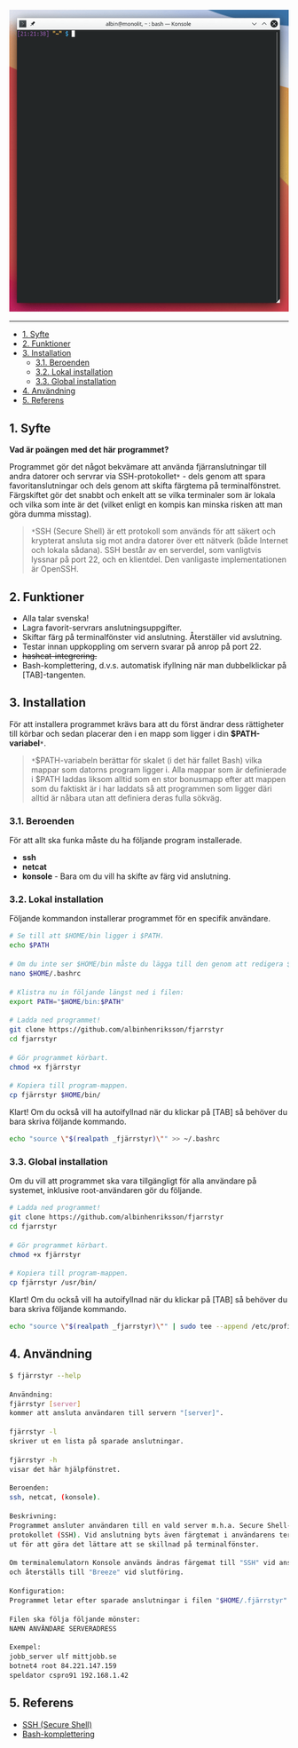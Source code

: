 ![](fjärrstyr.gif)

---

- [1. Syfte](#1-syfte)
- [2. Funktioner](#2-funktioner)
- [3. Installation](#3-installation)
  - [3.1. Beroenden](#31-beroenden)
  - [3.2. Lokal installation](#32-lokal-installation)
  - [3.3. Global installation](#33-global-installation)
- [4. Användning](#4-användning)
- [5. Referens](#5-referens)

## 1. Syfte

__Vad är poängen med det här programmet?__

Programmet gör det något bekvämare att använda fjärranslutningar till andra datorer och servrar via SSH-protokollet`*` - dels genom att spara favoritanslutningar och dels genom att skifta färgtema på terminalfönstret. Färgskiftet gör det snabbt och enkelt att se vilka terminaler som är lokala och vilka som inte är det (vilket enligt en kompis kan minska risken att man göra dumma misstag).

>`*`SSH (Secure Shell) är ett protokoll som används för att säkert  och krypterat ansluta sig mot andra datorer över ett nätverk (både Internet och lokala sådana). SSH består av en serverdel, som vanligtvis lyssnar på port 22, och en klientdel. Den vanligaste implementationen är OpenSSH.

## 2. Funktioner

+ Alla talar svenska!
+ Lagra favorit-servrars anslutningsuppgifter.
+ Skiftar färg på terminalfönster vid anslutning. Återställer vid avslutning.
+ Testar innan uppkoppling om servern svarar på anrop på port 22.
+ ~~hashcat-integrering.~~
+ Bash-komplettering, d.v.s. automatisk ifyllning när man dubbelklickar på [TAB]-tangenten.



## 3. Installation

För att installera programmet krävs bara att du först ändrar dess rättigheter till körbar och sedan placerar den i en mapp som ligger i din __$PATH-variabel__`*`.

>`*`$PATH-variabeln berättar för skalet (i det här fallet Bash) vilka mappar som datorns program ligger i. Alla mappar som är definierade i $PATH laddas liksom alltid som en stor bonusmapp efter att mappen som du faktiskt är i har laddats så att programmen som ligger däri alltid är nåbara utan att definiera deras fulla sökväg.

### 3.1. Beroenden

För att allt ska funka måste du ha följande program installerade.
+ **ssh**
+ **netcat**
+ **konsole** - Bara om du vill ha skifte av färg vid anslutning.


### 3.2. Lokal installation

Följande kommandon installerar programmet för en specifik användare.

``` bash
# Se till att $HOME/bin ligger i $PATH.
echo $PATH

# Om du inte ser $HOME/bin måste du lägga till den genom att redigera $HOME/.bashrc.
nano $HOME/.bashrc

# Klistra nu in följande längst ned i filen:
export PATH="$HOME/bin:$PATH"

# Ladda ned programmet!
git clone https://github.com/albinhenriksson/fjarrstyr
cd fjarrstyr

# Gör programmet körbart.
chmod +x fjärrstyr

# Kopiera till program-mappen.
cp fjärrstyr $HOME/bin/
```

Klart! Om du också vill ha autoifyllnad när du klickar på [TAB] så behöver du bara skriva följande kommando.
``` bash
echo "source \"$(realpath _fjärrstyr)\"" >> ~/.bashrc
```

### 3.3. Global installation

Om du vill att programmet ska vara tillgängligt för alla användare på systemet, inklusive root-användaren gör du följande.

``` bash
# Ladda ned programmet!
git clone https://github.com/albinhenriksson/fjarrstyr
cd fjarrstyr

# Gör programmet körbart.
chmod +x fjärrstyr

# Kopiera till program-mappen.
cp fjärrstyr /usr/bin/
```

Klart! Om du också vill ha autoifyllnad när du klickar på [TAB] så behöver du bara skriva följande kommando.
``` bash
echo "source \"$(realpath _fjarrstyr)\"" | sudo tee --append /etc/profile
```


## 4. Användning

``` bash
$ fjärrstyr --help

Användning:
fjärrstyr [server]
kommer att ansluta användaren till servern "[server]".

fjärrstyr -l
skriver ut en lista på sparade anslutningar.

fjärrstyr -h
visar det här hjälpfönstret.

Beroenden:
ssh, netcat, (konsole).

Beskrivning:
Programmet ansluter användaren till en vald server m.h.a. Secure Shell-
protokollet (SSH). Vid anslutning byts även färgtemat i användarens terminal
ut för att göra det lättare att se skillnad på terminalfönster.

Om terminalemulatorn Konsole används ändras färgemat till "SSH" vid anslutning
och återställs till "Breeze" vid slutföring.

Konfiguration:
Programmet letar efter sparade anslutningar i filen "$HOME/.fjärrstyr".

Filen ska följa följande mönster:
NAMN ANVÄNDARE SERVERADRESS

Exempel:
jobb_server ulf mittjobb.se
botnet4 root 84.221.147.159
speldator cspro91 192.168.1.42
```


## 5. Referens
+ [SSH (Secure Shell)](https://sv.wikipedia.org/wiki/Secure_Shell)
+ [Bash-komplettering](https://www.gnu.org/software/bash/manual/bash.html#Programmable-Completion)
